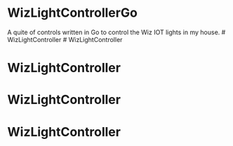 # WizLightControllerGo
A quite of controls written in Go to control the Wiz IOT lights in my house.
#   W i z L i g h t C o n t r o l l e r  
 # WizLightController
# WizLightController
# WizLightController
# WizLightController
